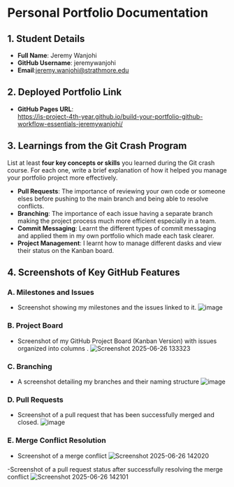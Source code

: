 # Personal Portfolio Documentation

## 1. Student Details

- **Full Name**: Jeremy Wanjohi
- **GitHub Username**: jeremywanjohi
- **Email**:jeremy.wanjohi@strathmore.edu

## 2. Deployed Portfolio Link

- **GitHub Pages URL**:  
  https://is-project-4th-year.github.io/build-your-portfolio-github-workflow-essentials-jeremywanjohi/

## 3. Learnings from the Git Crash Program

List at least **four key concepts or skills** you learned during the Git crash course. For each one, write a brief explanation of how it helped you manage your portfolio project more effectively.


- **Pull Requests**: The importance of reviewing your own code or someone elses before pushing to the main branch and being able to resolve conflicts.
- **Branching**: The importance of each issue having a separate branch making the project process much more efficient especially in a team.
- **Commit Messaging**: Learnt the different types of commit messaging and applied them in my own portfolio which made each task clearer.
- **Project Management**: I learnt how to manage different dasks and view their status on the Kanban board.


## 4. Screenshots of Key GitHub Features


### A. Milestones and Issues

- Screenshot showing my milestones and the issues linked to it.
![image](https://github.com/user-attachments/assets/f2730d42-25ca-4554-a595-0fa206c31342)


### B. Project Board

- Screenshot of my GitHub Project Board (Kanban Version) with issues organized into columns .
![Screenshot 2025-06-26 133323](https://github.com/user-attachments/assets/506ad4a4-02c3-41e5-b523-7af3b95783d8)


### C. Branching

- A screenshot detailing my branches and their naming structure
![image](https://github.com/user-attachments/assets/83330a8e-8ea3-402a-8bcd-8eda53bee485)


### D. Pull Requests

- Screenshot of a pull request that has been successfully merged and closed.
![image](https://github.com/user-attachments/assets/659e6ca1-d247-460b-93d2-0dc34b519dba)


### E. Merge Conflict Resolution

- Screenshot of a merge conflict
![Screenshot 2025-06-26 142020](https://github.com/user-attachments/assets/3a7f018a-ac27-46ee-98db-9f7b80d22759)

-Screenshot of a pull request status after successfully resolving the merge conflict
![Screenshot 2025-06-26 142101](https://github.com/user-attachments/assets/87b486f2-4c6f-4c26-a01d-3d1a46cea7d4)
